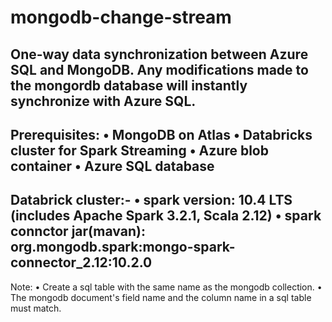 # mongodb-change-stream
One-way data synchronization between Azure SQL and MongoDB. Any modifications made to the mongordb database will instantly synchronize with Azure SQL.
-------------------------------------------------------------------------------------------------------------------------------
Prerequisites:
•	MongoDB on Atlas
•	Databricks cluster for Spark Streaming
•	Azure blob container
•	Azure SQL database
-------------------------------------------------------------------------------------------------------------------------------
Databrick cluster:-
• spark version: 10.4 LTS (includes Apache Spark 3.2.1, Scala 2.12)
• spark connctor jar(mavan): org.mongodb.spark:mongo-spark-connector_2.12:10.2.0
-------------------------------------------------------------------------------------------------------------------------------
Note: 
• Create a sql table with the same name as the mongodb collection.
• The mongodb document's field name and the column name in a sql table must match.
